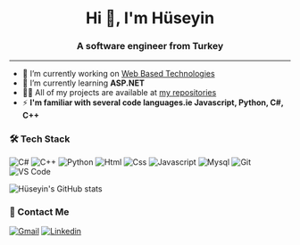<h1 align="center">Hi 👋, I'm Hüseyin</h1>
<h3 align="center">A software engineer from Turkey</h3>

---

- 🔭 I’m currently working on [Web Based Technologies](https://github.com/hsynkmk/Web-Based-Technologies)
- 🌱 I’m currently learning **ASP.NET**
- 👨‍💻 All of my projects are available at [my repositories](https://github.com/hsynkmk?tab=repositories)
- ⚡ **I'm familiar with several code languages.ie Javascript, Python, C#, C++**

### 🛠 Tech Stack

![C#](http://img.shields.io/badge/-C_Sharp-white?style=flat-square&logo=csharp&logoColor=purple)
![C++](https://img.shields.io/badge/c++-%2300599C.svg?style=flat&logo=c%2B%2B&logoColor=white)
![Python](http://img.shields.io/badge/-Python-346e9e?style=flat-square&logo=python&logoColor=white)
![Html](http://img.shields.io/badge/-Html-e24c27?style=flat-square&logo=html5&logoColor=white)
![Css](http://img.shields.io/badge/-Css-2a65f1?style=flat-square&logo=css3&logoColor=white)
![Javascript](http://img.shields.io/badge/-Javascript-fcd400?style=flat-square&logo=javascript&logoColor=black)
![Mysql](http://img.shields.io/badge/-Mysql-white?style=flat-square&logo=mysql)
![Git](http://img.shields.io/badge/-Git-white?style=flat-square&logo=git)
![VS Code](http://img.shields.io/badge/-VS%20Code-black?style=flat-square&logo=visualstudiocode&logoColor=3aa7f2)
<!--- ![Markdown](http://img.shields.io/badge/-Markdown-white?style=flat-square&logo=markdown&logoColor=black) -->
<!--- ![Java](http://img.shields.io/badge/-Java-e8892f?style=flat-square&logo=java&logoColor=white)-->
<!--- ![Eclipse](http://img.shields.io/badge/-Eclipse-41347e?style=flat-square&logo=eclipse&logoColor=white) -->
<!--- ![IntelliJ IDEA](http://img.shields.io/badge/-IntelliJ%20IDEA-black?style=flat-square&logo=intellijidea&logoColor=white) -->

![Hüseyin's GitHub stats](https://github-readme-stats.vercel.app/api?username=hsynkmk&theme=prussian&show_icons=true)

### 💬 Contact Me

[![Gmail](https://img.shields.io/badge/-Gmail-c14438?style=for-the-badge&logo=Gmail&logoColor=white)](mailto:huseyinkaymak99@gmail.com)
[![Linkedin](https://img.shields.io/badge/-Linkedin-c14438?style=for-the-badge&logo=Linkedin&logoColor=white)](https://www.linkedin.com/in/hsynkmk/)
